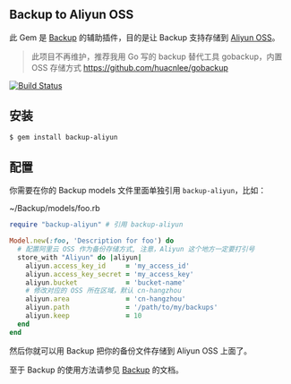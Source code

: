 ## Backup to Aliyun OSS

此 Gem 是 [Backup](https://github.com/meskyanichi/backup) 的辅助插件，目的是让 Backup 支持存储到 [Aliyun OSS](http://oss.aliyun.com)。

> 此项目不再维护，推荐我用 Go 写的 backup 替代工具 gobackup，内置 OSS 存储方式 https://github.com/huacnlee/gobackup

[![Build Status](https://travis-ci.org/huacnlee/backup-aliyun.svg?branch=master)](https://travis-ci.org/huacnlee/backup-aliyun)

## 安装

```bash
$ gem install backup-aliyun
```

## 配置

你需要在你的 Backup models 文件里面单独引用 `backup-aliyun`，比如：

~/Backup/models/foo.rb

```ruby
require "backup-aliyun" # 引用 backup-aliyun

Model.new(:foo, 'Description for foo') do
  # 配置阿里云 OSS 作为备份存储方式, 注意，Aliyun 这个地方一定要打引号
  store_with "Aliyun" do |aliyun|
    aliyun.access_key_id     = 'my_access_id'
    aliyun.access_key_secret = 'my_access_key'
    aliyun.bucket            = 'bucket-name'
    # 修改对应的 OSS 所在区域，默认 cn-hangzhou
    aliyun.area              = 'cn-hangzhou'
    aliyun.path              = '/path/to/my/backups'
    aliyun.keep              = 10
  end
end
```

然后你就可以用 Backup 把你的备份文件存储到 Aliyun OSS 上面了。

至于 Backup 的使用方法请参见 [Backup](https://github.com/meskyanichi/backup) 的文档。

